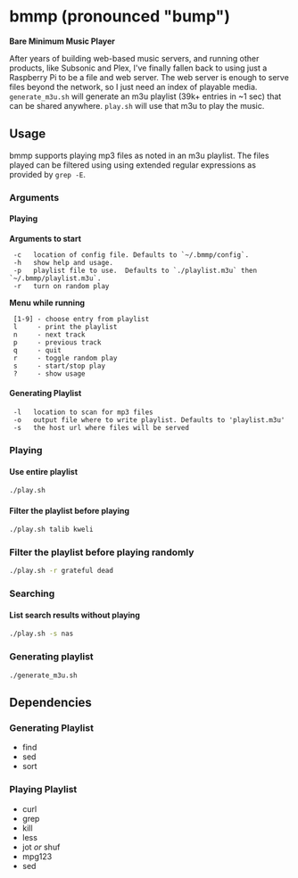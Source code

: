 # bmmp (pronounced "bump")

**Bare Minimum Music Player**

After years of building web-based music servers, and running other products, like Subsonic and Plex, I've finally fallen back to using just a Raspberry Pi to be a file and web server.  The web server is enough to serve files beyond the network, so I just need an index of playable media.  `generate_m3u.sh` will generate an m3u playlist (39k+ entries in ~1 sec) that can be shared anywhere.  `play.sh` will use that m3u to play the music.

## Usage

bmmp supports playing mp3 files as noted in an m3u playlist.  The files played can be filtered using using extended regular expressions as provided by `grep -E`.

### Arguments

#### Playing

**Arguments to start**
```
 -c   location of config file. Defaults to `~/.bmmp/config`.
 -h   show help and usage.
 -p   playlist file to use.  Defaults to `./playlist.m3u` then `~/.bmmp/playlist.m3u`.
 -r   turn on random play
```

**Menu while running**
```
 [1-9] - choose entry from playlist
 l     - print the playlist
 n     - next track
 p     - previous track
 q     - quit
 r     - toggle random play
 s     - start/stop play
 ?     - show usage
```

#### Generating Playlist
```
 -l   location to scan for mp3 files
 -o   output file where to write playlist. Defaults to 'playlist.m3u'
 -s   the host url where files will be served
```

### Playing

#### Use entire playlist

```bash
./play.sh
```

#### Filter the playlist before playing

```bash
./play.sh talib kweli
```

### Filter the playlist before playing randomly

```bash
./play.sh -r grateful dead
```

### Searching 

#### List search results without playing

```bash
./play.sh -s nas
```

### Generating playlist

```
./generate_m3u.sh
```

## Dependencies

### Generating Playlist

- find
- sed
- sort

### Playing Playlist

- curl
- grep
- kill
- less
- jot _or_ shuf
- mpg123
- sed

